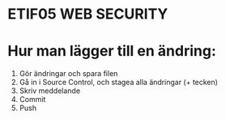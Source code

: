 # ETIF05 WEB SECURITY


# Hur man lägger till en ändring:

1. Gör ändringar och spara filen
2. Gå in i Source Control, och stagea alla ändringar (+ tecken)
3. Skriv meddelande
4. Commit
5. Push